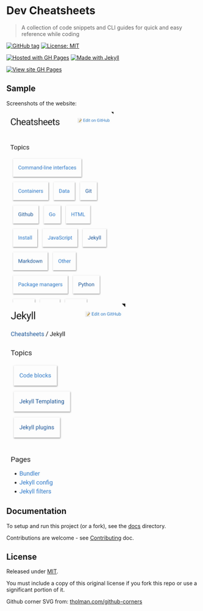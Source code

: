 # Dev Cheatsheets
> A collection of code snippets and CLI guides for quick and easy reference while coding

[![GitHub tag](https://img.shields.io/github/tag/MichaelCurrin/dev-cheatsheets)](https://github.com/MichaelCurrin/dev-cheatsheets/tags/)
[![License: MIT](https://img.shields.io/badge/License-MIT-blue)](#license)

[![Hosted with GH Pages](https://img.shields.io/badge/Made_with-GH_Pages-blue.svg)](https://pages.github.com/)
[![Made with Jekyll](https://img.shields.io/badge/Made_with-Jekyll-blue.svg)](https://jekyllrb.com)

<!-- TODO replace with URL in badge but need to restructure how the badge works to allow '/' -->
[![View site GH Pages](https://img.shields.io/badge/View_site-GH_Pages-green?style=for-the-badge)](https://michaelcurrin.github.io/dev-cheatsheets/)


## Sample

Screenshots of the website:

<a href="https://michaelcurrin.github.io/dev-cheatsheets/cheatsheets/">
    <img src="/sample-cheatsheets.jpg" height="500px" alt="sample cheatsheets"/>
</a>                                            
<a href="https://michaelcurrin.github.io/dev-cheatsheets/cheatsheets/jekyll/">
    <img src="/sample-jekyll.jpg" height="500px" alt="sample cheatsheets jekyll" />
</a>     


## Documentation

To setup and run this project (or a fork), see the [docs](/docs/) directory.

Contributions are welcome - see [Contributing](/CONTRIBUTING.md) doc.


## License

Released under [MIT](/LICENSE).

You must include a copy of this original license if you fork this repo or use a significant portion of it.

Github corner SVG from: [tholman.com/github-corners](https://tholman.com/github-corners/)

